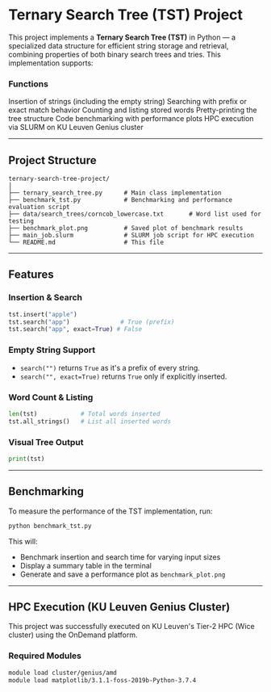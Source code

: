 # Ternary Search Tree (TST) Project

This project implements a **Ternary Search Tree (TST)** in Python — a specialized data structure for efficient string storage and retrieval, combining properties of both binary search trees and tries. This implementation supports:

###  Functions

Insertion of strings (including the empty string)
Searching with prefix or exact match behavior
Counting and listing stored words
Pretty-printing the tree structure
Code benchmarking with performance plots
HPC execution via SLURM on KU Leuven Genius cluster

---

##  Project Structure

```
ternary-search-tree-project/
│
├── ternary_search_tree.py      # Main class implementation
├── benchmark_tst.py            # Benchmarking and performance evaluation script
├── data/search_trees/corncob_lowercase.txt       # Word list used for testing
├── benchmark_plot.png          # Saved plot of benchmark results
├── main_job.slurm              # SLURM job script for HPC execution
└── README.md                   # This file
```

---

##  Features

###  Insertion & Search

```python
tst.insert("apple")
tst.search("app")              # True (prefix)
tst.search("app", exact=True) # False
```

###  Empty String Support

- `search("")` returns `True` as it's a prefix of every string.
- `search("", exact=True)` returns `True` only if explicitly inserted.

###  Word Count & Listing

```python
len(tst)            # Total words inserted
tst.all_strings()   # List all inserted words
```

###  Visual Tree Output

```python
print(tst)
```

---
##  Benchmarking

To measure the performance of the TST implementation, run:

```bash
python benchmark_tst.py
```

This will:
- Benchmark insertion and search time for varying input sizes
- Display a summary table in the terminal
- Generate and save a performance plot as `benchmark_plot.png`

---

##  HPC Execution (KU Leuven Genius Cluster)

This project was successfully executed on KU Leuven's Tier-2 HPC (Wice cluster) using the OnDemand platform.

###  Required Modules

```bash
module load cluster/genius/amd
module load matplotlib/3.1.1-foss-2019b-Python-3.7.4
```